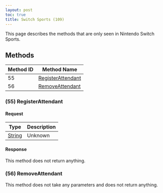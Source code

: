 ```yaml
---
layout: post
toc: true
title: Switch Sports (109)
---
```


This page describes the methods that are only seen in Nintendo Switch Sports.

## Methods

| Method ID | Method Name                                |
| --------- | ------------------------------------------ |
| 55        | [RegisterAttendant](#55-registerattendant) |
| 56        | [RemoveAttendant](#56-removeattendant)     |

### (55) RegisterAttendant
#### Request

| Type     | Description |
| -------- | ----------- |
| [String] | Unknown     |

#### Response
This method does not return anything.

### (56) RemoveAttendant
This method does not take any parameters and does not return anything.

[String]: /docs/nex/types#string
